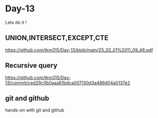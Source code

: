 # Day-13
Lets do it !

UNION,INTERSECT,EXCEPT,CTE
-----

https://github.com/tkm315/Day-13/blob/main/25_02_01%2011_09_48.pdf

Recursive query
---

https://github.com/tkm315/Day-13/commit/ced29c0b0aaa61bdca007130d3a486d04a0137e2

git and github
--------------

hands-on with git and github



